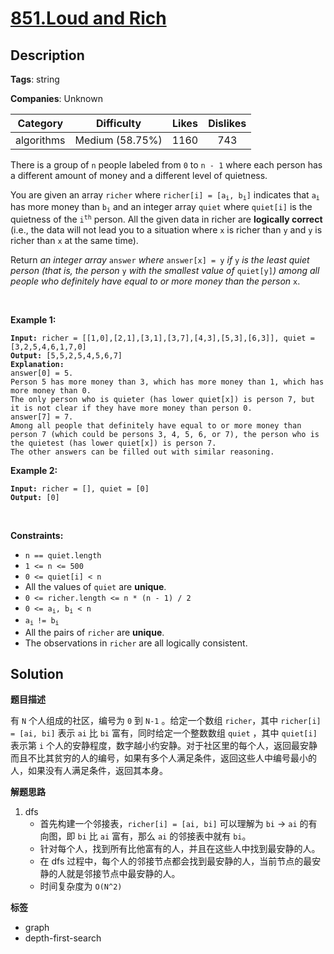 # [851.Loud and Rich](https://leetcode.com/problems/loud-and-rich/description/)

## Description

**Tags**: string

**Companies**: Unknown

|  Category  |   Difficulty    | Likes | Dislikes |
| :--------: | :-------------: | :---: | :------: |
| algorithms | Medium (58.75%) | 1160  |   743    |

<p>There is a group of <code>n</code> people labeled from <code>0</code> to <code>n - 1</code> where each person has a different amount of money and a different level of quietness.</p>
<p>You are given an array <code>richer</code> where <code>richer[i] = [a<sub>i</sub>, b<sub>i</sub>]</code> indicates that <code>a<sub>i</sub></code> has more money than <code>b<sub>i</sub></code> and an integer array <code>quiet</code> where <code>quiet[i]</code> is the quietness of the <code>i<sup>th</sup></code> person. All the given data in richer are <strong>logically correct</strong> (i.e., the data will not lead you to a situation where <code>x</code> is richer than <code>y</code> and <code>y</code> is richer than <code>x</code> at the same time).</p>
<p>Return <em>an integer array </em><code>answer</code><em> where </em><code>answer[x] = y</code><em> if </em><code>y</code><em> is the least quiet person (that is, the person </em><code>y</code><em> with the smallest value of </em><code>quiet[y]</code><em>) among all people who definitely have equal to or more money than the person </em><code>x</code>.</p>
<p>&nbsp;</p>
<p><strong class="example">Example 1:</strong></p>
<pre><code><strong>Input:</strong> richer = [[1,0],[2,1],[3,1],[3,7],[4,3],[5,3],[6,3]], quiet = [3,2,5,4,6,1,7,0]
<strong>Output:</strong> [5,5,2,5,4,5,6,7]
<strong>Explanation:</strong>
answer[0] = 5.
Person 5 has more money than 3, which has more money than 1, which has more money than 0.
The only person who is quieter (has lower quiet[x]) is person 7, but it is not clear if they have more money than person 0.
answer[7] = 7.
Among all people that definitely have equal to or more money than person 7 (which could be persons 3, 4, 5, 6, or 7), the person who is the quietest (has lower quiet[x]) is person 7.
The other answers can be filled out with similar reasoning.</code></pre>
<p><strong class="example">Example 2:</strong></p>
<pre><code><strong>Input:</strong> richer = [], quiet = [0]
<strong>Output:</strong> [0]</code></pre>
<p>&nbsp;</p>
<p><strong>Constraints:</strong></p>
<ul>
  <li><code>n == quiet.length</code></li>
  <li><code>1 &lt;= n &lt;= 500</code></li>
  <li><code>0 &lt;= quiet[i] &lt; n</code></li>
  <li>All the values of <code>quiet</code> are <strong>unique</strong>.</li>
  <li><code>0 &lt;= richer.length &lt;= n * (n - 1) / 2</code></li>
  <li><code>0 &lt;= a<sub>i</sub>, b<sub>i</sub> &lt; n</code></li>
  <li><code>a<sub>i </sub>!= b<sub>i</sub></code></li>
  <li>All the pairs of <code>richer</code> are <strong>unique</strong>.</li>
  <li>The observations in <code>richer</code> are all logically consistent.</li>
</ul>

## Solution

**题目描述**

有 `N` 个人组成的社区，编号为 `0` 到 `N-1` 。给定一个数组 `richer`，其中 `richer[i] = [ai, bi]` 表示 `ai` 比 `bi` 富有，同时给定一个整数数组 `quiet` ，其中 `quiet[i]` 表示第 `i` 个人的安静程度，数字越小约安静。对于社区里的每个人，返回最安静而且不比其贫穷的人的编号，如果有多个人满足条件，返回这些人中编号最小的人，如果没有人满足条件，返回其本身。

**解题思路**

1. dfs
   - 首先构建一个邻接表，`richer[i] = [ai, bi]` 可以理解为 `bi` -> `ai` 的有向图，即 `bi` 比 `ai` 富有，那么 `ai` 的邻接表中就有 `bi`。
   - 针对每个人，找到所有比他富有的人，并且在这些人中找到最安静的人。
   - 在 dfs 过程中，每个人的邻接节点都会找到最安静的人，当前节点的最安静的人就是邻接节点中最安静的人。
   - 时间复杂度为 `O(N^2)`

**标签**

- graph
- depth-first-search

